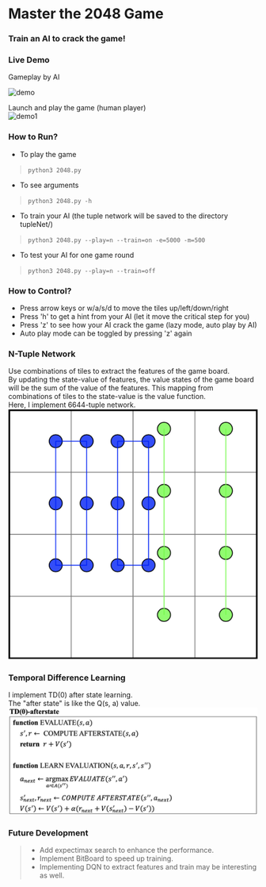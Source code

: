 # Master the 2048 Game	
### Train an AI to crack the game!		
	
### Live Demo		
Gameplay by AI		
	
	
	
![demo](https://github.com/sizzle0121/2048-Game-and-AI/blob/master/img/demo.gif)		
	
Launch and play the game (human player)		
![demo1](https://github.com/sizzle0121/2048-Game-and-AI/blob/master/img/demo1.gif)			
		



### How to Run?		
* To play the game		
>	`python3 2048.py`		
	
* To see arguments		
>	`python3 2048.py -h`	
	
* To train your AI (the tuple network will be saved to the directory tupleNet/)		
>	`python3 2048.py --play=n --train=on -e=5000 -m=500`		
	
* To test your AI for one game round		
>	`python3 2048.py --play=n --train=off`		
	
	
	
### How to Control?		
* Press arrow keys or w/a/s/d to move the tiles up/left/down/right		
* Press 'h' to get a hint from your AI (let it move the critical step for you)			
* Press 'z' to see how your AI crack the game (lazy mode, auto play by AI)		
* Auto play mode can be toggled by pressing 'z' again		
	
	

### N-Tuple Network		
Use combinations of tiles to extract the features of the game board.	
By updating the state-value of features, the value states of the game board will be the sum of the value of the features. This mapping from combinations of tiles to the state-value is the value function.		
Here, I implement 6644-tuple network.		
![tupleNetwork](https://github.com/sizzle0121/2048-Game-and-AI/blob/master/img/tuple-network.png)		
	
	
		
	
### Temporal Difference Learning			
I implement TD(0) after state learning.			
The "after state" is like the Q(s, a) value.		
![TDL](https://github.com/sizzle0121/2048-Game-and-AI/blob/master/img/TDL.png)			
	
	

	
### Future Development		
>		
>* Add expectimax search to enhance the performance.		
>* Implement BitBoard to speed up training.		
>* Implementing DQN to extract features and train may be interesting as well.		
